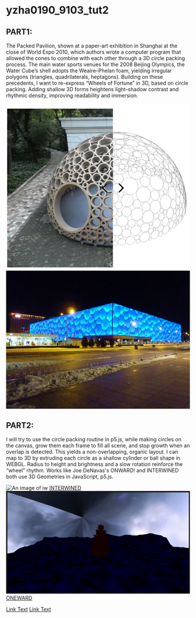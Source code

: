 # yzha0190_9103_tut2

## PART1:
The Packed Pavilion, shown at a paper-art exhibition in Shanghai at the close of World Expo 2010, which authors wrote a computer program that allowed the cones to combine with each other through a 3D circle packing process.
The main water sports venues for the 2008 Beijing Olympics, the Water Cube’s shell adopts the Weaire–Phelan foam, yielding irregular polygons (triangles, quadrilaterals, heptagons). 
Building on these precedents, I want to re-express “Wheels of Fortune” in 3D, based on circle packing. Adding shallow 3D forms heightens light–shadow contrast and rhythmic density, improving readability and immersion.


![An image of PP](readmeImages/PackedPavilion.png)
![An image of BJNA](readmeImages/TheBeijingNationalAquaticsCenter.jpg)


## PART2:
I will try to use the circle packing routine in p5.js, while making circles on the canvas, grow them each frame to fill all scene, and stop growth when an overlap is detected. This yields a non-overlapping, organic layout. I can map to 3D by extruding each circle as a shallow cylinder or ball shape in WEBGL. Radius to height and brightness and a slow rotation reinforce the “wheel” rhythm. Works like Joe DeNavas's ONWARD! and INTERWINED both use 3D Geometries in JavaScript, p5.js.


![An image of iw](readmeImages/Interwined.png)
[INTERWINED](https://openprocessing.org/sketch/2187000)
![An image of ow](readmeImages/ONWARD.png)
[ONEWARD](https://openprocessing.org/sketch/2152520)

[Link Text](https://thecodingtrain.com/challenges/50-animated-circle-packing)
[Link Text](https://thecodingtrain.com/tracks/webgl/webgl/2-3d-geometries)
